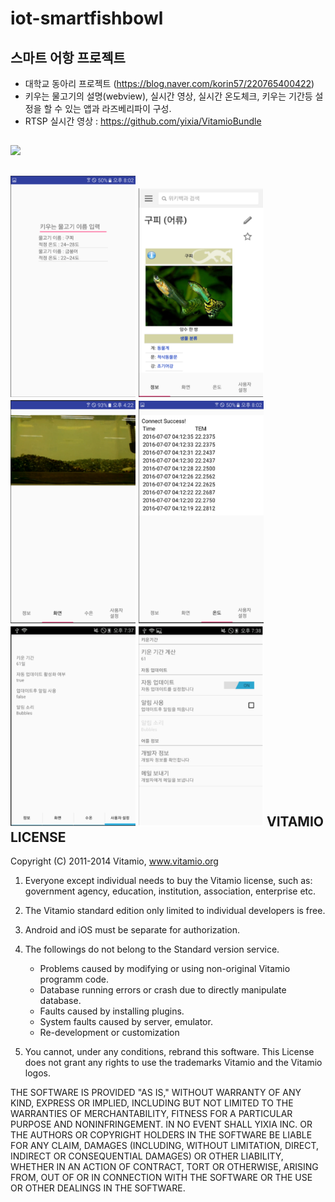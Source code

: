 # iot-smartfishbowl

## 스마트 어항 프로젝트
- 대학교 동아리 프로젝트 (https://blog.naver.com/korin57/220765400422)
- 키우는 물고기의 설명(webview), 실시간 영상, 실시간 온도체크, 키우는 기간등 설정을 할 수 있는 앱과 라즈베리파이 구성.
- RTSP 실시간 영상 : https://github.com/yixia/VitamioBundle

## 
<img src="https://github.com/woohyun-jeong/iot-smartfishbowl/blob/master/%EB%B3%B4%EA%B3%A0%EC%84%9C%20%EB%B0%8F%20%EC%9E%90%EB%A3%8C/%EC%8B%A4%EC%A0%9C%20%EA%B5%AC%EC%84%B1%20%ED%99%94%EB%A9%B4.png" width="400"></img>

<img src="https://github.com/woohyun-jeong/iot-smartfishbowl/blob/master/%EB%B3%B4%EA%B3%A0%EC%84%9C%20%EB%B0%8F%20%EC%9E%90%EB%A3%8C/page1.png" width="200"></img>
<img src="https://github.com/woohyun-jeong/iot-smartfishbowl/blob/master/%EB%B3%B4%EA%B3%A0%EC%84%9C%20%EB%B0%8F%20%EC%9E%90%EB%A3%8C/page2.png" width="200"></img>
<img src="https://github.com/woohyun-jeong/iot-smartfishbowl/blob/master/%EB%B3%B4%EA%B3%A0%EC%84%9C%20%EB%B0%8F%20%EC%9E%90%EB%A3%8C/page3.png" width="200"></img>
<img src="https://github.com/woohyun-jeong/iot-smartfishbowl/blob/master/%EB%B3%B4%EA%B3%A0%EC%84%9C%20%EB%B0%8F%20%EC%9E%90%EB%A3%8C/page4.png" width="200"></img>
<img src="https://github.com/woohyun-jeong/iot-smartfishbowl/blob/master/%EB%B3%B4%EA%B3%A0%EC%84%9C%20%EB%B0%8F%20%EC%9E%90%EB%A3%8C/page5.png" width="200"></img>
<img src="https://github.com/woohyun-jeong/iot-smartfishbowl/blob/master/%EB%B3%B4%EA%B3%A0%EC%84%9C%20%EB%B0%8F%20%EC%9E%90%EB%A3%8C/page6.png" width="200"></img>
VITAMIO LICENSE
--------------------------------------------------

Copyright (C) 2011-2014 Vitamio, www.vitamio.org

1. Everyone except individual needs to buy the Vitamio license,
such as: government agency, education, institution, association, enterprise etc.

2. The Vitamio standard edition only limited to individual developers is free.

3. Android and iOS must be separate for authorization.

4. The followings do not belong to the Standard version service.

	* Problems caused by modifying or using non-original Vitamio programm code.
	* Database running errors or crash due to directly manipulate database.
	* Faults caused by installing plugins.
	* System faults caused by server, emulator.
	* Re-development or customization

5. You cannot, under any conditions, rebrand this software. This License does not
grant any rights to use the trademarks Vitamio and the Vitamio logos.

THE SOFTWARE IS PROVIDED "AS IS," WITHOUT WARRANTY OF ANY KIND, EXPRESS
OR IMPLIED, INCLUDING BUT NOT LIMITED TO THE WARRANTIES OF
MERCHANTABILITY, FITNESS FOR A PARTICULAR PURPOSE AND NONINFRINGEMENT.
IN NO EVENT SHALL YIXIA INC. OR THE AUTHORS OR COPYRIGHT HOLDERS IN
THE SOFTWARE BE LIABLE FOR ANY CLAIM, DAMAGES (INCLUDING, WITHOUT
LIMITATION, DIRECT, INDIRECT OR CONSEQUENTIAL DAMAGES) OR OTHER
LIABILITY, WHETHER IN AN ACTION OF CONTRACT, TORT OR OTHERWISE, ARISING
FROM, OUT OF OR IN CONNECTION WITH THE SOFTWARE OR THE USE OR OTHER
DEALINGS IN THE SOFTWARE.
